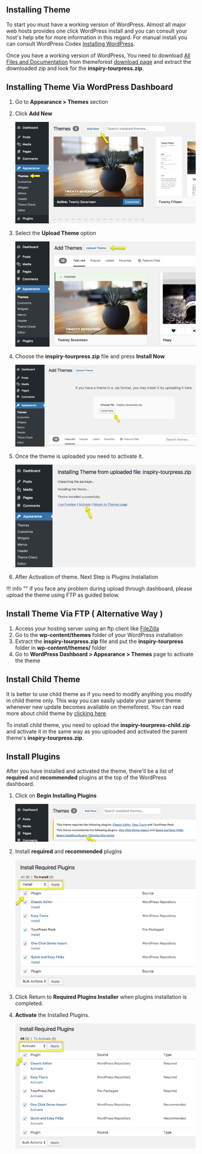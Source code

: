 ## Installing Theme
To start you must have a working version of WordPress. Almost all major web hosts provides one click WordPress install and you can consult your host's help site for more information in this regard. For manual install you can consult WordPress Codex [Installing WordPress](https://codex.wordpress.org/Installing_WordPress).

Once you have a working version of WordPress, You need to download [All Files and Documentation](img/all-files.png) from themeforest [download page](https://themeforest.net/downloads) and extract the downloaded zip and look for the **inspiry-tourpress.zip**.

## Installing Theme Via WordPress Dashboard
1.  Go to **Appearance > Themes** section
2.  Click **Add New**

    ![img](img/01-install.png)
    
3. Select the **Upload Theme** option

    ![img](img/02-install.png)
    
4. Choose the **inspiry-tourpress.zip** file and press **Install Now**

    ![img](img/03-install.png)
    
5. Once the theme is uploaded you need to activate it.

    ![img](img/04-install.png)
    
6. After Activation of theme. Next Step is Plugins Installation

!!! info ""
    if you face any problem during upload through dashboard, please upload the theme using FTP as guided below.
    
## Install Theme Via FTP ( Alternative Way )
1. Access your hosting server using an ftp client like [FileZilla](https://filezilla-project.org/)
2. Go to the **wp-content/themes** folder of your WordPress installation
3. Extract the **inspiry-tourpress.zip** file and put the **inspiry-tourpress** folder in **wp-content/themes/** folder
4. Go to **WordPress Dashboard > Appearance > Themes** page to activate the theme

## Install Child Theme
It is better to use child theme as if you need to modify anything you modify in child theme only. This way you can easily update your parent theme whenever new update becomes available on themeforest. You can read more about child theme by [clicking here](https://codex.wordpress.org/Child_Themes).

To install child theme, you need to upload the **inspiry-tourpress-child.zip** and activate it in the same way as you uploaded and activated the parent theme's **inspiry-tourpress.zip**.

## Install Plugins
After you have installed and activated the theme, there'll be a list of **required** and **recommended** plugins at the top of the WordPress dashboard.
 
1. Click on **Begin Installing Plugins**

    ![img](img/05-install.png)
    
2. Install **required** and **recommended** plugins

    ![img](img/06-install.png)
    
3. Click Return to **Required Plugins Installer** when plugins installation is completed.
4. **Activate** the Installed Plugins.

    ![img](img/07-install.png)